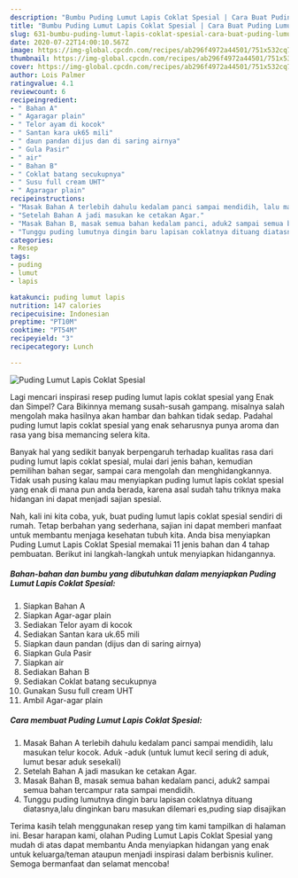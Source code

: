 ```yaml
---
description: "Bumbu Puding Lumut Lapis Coklat Spesial | Cara Buat Puding Lumut Lapis Coklat Spesial Yang Enak dan Simpel"
title: "Bumbu Puding Lumut Lapis Coklat Spesial | Cara Buat Puding Lumut Lapis Coklat Spesial Yang Enak dan Simpel"
slug: 631-bumbu-puding-lumut-lapis-coklat-spesial-cara-buat-puding-lumut-lapis-coklat-spesial-yang-enak-dan-simpel
date: 2020-07-22T14:00:10.567Z
image: https://img-global.cpcdn.com/recipes/ab296f4972a44501/751x532cq70/puding-lumut-lapis-coklat-spesial-foto-resep-utama.jpg
thumbnail: https://img-global.cpcdn.com/recipes/ab296f4972a44501/751x532cq70/puding-lumut-lapis-coklat-spesial-foto-resep-utama.jpg
cover: https://img-global.cpcdn.com/recipes/ab296f4972a44501/751x532cq70/puding-lumut-lapis-coklat-spesial-foto-resep-utama.jpg
author: Lois Palmer
ratingvalue: 4.1
reviewcount: 6
recipeingredient:
- " Bahan A"
- " Agaragar plain"
- " Telor ayam di kocok"
- " Santan kara uk65 mili"
- " daun pandan dijus dan di saring airnya"
- " Gula Pasir"
- " air"
- " Bahan B"
- " Coklat batang secukupnya"
- " Susu full cream UHT"
- " Agaragar plain"
recipeinstructions:
- "Masak Bahan A terlebih dahulu kedalam panci sampai mendidih, lalu masukan telur kocok. Aduk -aduk (untuk lumut kecil sering di aduk, lumut besar aduk sesekali)"
- "Setelah Bahan A jadi masukan ke cetakan Agar."
- "Masak Bahan B, masak semua bahan kedalam panci, aduk2 sampai semua bahan tercampur rata sampai mendidih."
- "Tunggu puding lumutnya dingin baru lapisan coklatnya dituang diatasnya,lalu dinginkan baru masukan dilemari es,puding siap disajikan"
categories:
- Resep
tags:
- puding
- lumut
- lapis

katakunci: puding lumut lapis 
nutrition: 147 calories
recipecuisine: Indonesian
preptime: "PT10M"
cooktime: "PT54M"
recipeyield: "3"
recipecategory: Lunch

---
```



![Puding Lumut Lapis Coklat Spesial](https://img-global.cpcdn.com/recipes/ab296f4972a44501/751x532cq70/puding-lumut-lapis-coklat-spesial-foto-resep-utama.jpg)

Lagi mencari inspirasi resep puding lumut lapis coklat spesial yang Enak dan Simpel? Cara Bikinnya memang susah-susah gampang. misalnya salah mengolah maka hasilnya akan hambar dan bahkan tidak sedap. Padahal puding lumut lapis coklat spesial yang enak seharusnya punya aroma dan rasa yang bisa memancing selera kita.

Banyak hal yang sedikit banyak berpengaruh terhadap kualitas rasa dari puding lumut lapis coklat spesial, mulai dari jenis bahan, kemudian pemilihan bahan segar, sampai cara mengolah dan menghidangkannya. Tidak usah pusing kalau mau menyiapkan puding lumut lapis coklat spesial yang enak di mana pun anda berada, karena asal sudah tahu triknya maka hidangan ini dapat menjadi sajian spesial.




Nah, kali ini kita coba, yuk, buat puding lumut lapis coklat spesial sendiri di rumah. Tetap berbahan yang sederhana, sajian ini dapat memberi manfaat untuk membantu menjaga kesehatan tubuh kita. Anda bisa menyiapkan Puding Lumut Lapis Coklat Spesial memakai 11 jenis bahan dan 4 tahap pembuatan. Berikut ini langkah-langkah untuk menyiapkan hidangannya.

<!--inarticleads1-->

##### Bahan-bahan dan bumbu yang dibutuhkan dalam menyiapkan Puding Lumut Lapis Coklat Spesial:

1. Siapkan  Bahan A
1. Siapkan  Agar-agar plain
1. Sediakan  Telor ayam di kocok
1. Sediakan  Santan kara uk.65 mili
1. Siapkan  daun pandan (dijus dan di saring airnya)
1. Siapkan  Gula Pasir
1. Siapkan  air
1. Sediakan  Bahan B
1. Sediakan  Coklat batang secukupnya
1. Gunakan  Susu full cream UHT
1. Ambil  Agar-agar plain




<!--inarticleads2-->

##### Cara membuat Puding Lumut Lapis Coklat Spesial:

1. Masak Bahan A terlebih dahulu kedalam panci sampai mendidih, lalu masukan telur kocok. Aduk -aduk (untuk lumut kecil sering di aduk, lumut besar aduk sesekali)
1. Setelah Bahan A jadi masukan ke cetakan Agar.
1. Masak Bahan B, masak semua bahan kedalam panci, aduk2 sampai semua bahan tercampur rata sampai mendidih.
1. Tunggu puding lumutnya dingin baru lapisan coklatnya dituang diatasnya,lalu dinginkan baru masukan dilemari es,puding siap disajikan




Terima kasih telah menggunakan resep yang tim kami tampilkan di halaman ini. Besar harapan kami, olahan Puding Lumut Lapis Coklat Spesial yang mudah di atas dapat membantu Anda menyiapkan hidangan yang enak untuk keluarga/teman ataupun menjadi inspirasi dalam berbisnis kuliner. Semoga bermanfaat dan selamat mencoba!
